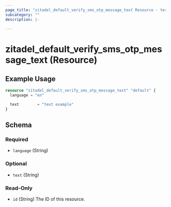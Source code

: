 ```yaml
---
page_title: "zitadel_default_verify_sms_otp_message_text Resource - terraform-provider-zitadel"
subcategory: ""
description: |-
  
---
```


# zitadel_default_verify_sms_otp_message_text (Resource)



## Example Usage

```terraform
resource "zitadel_default_verify_sms_otp_message_text" "default" {
  language = "en"

  text        = "text example"
}
```

<!-- schema generated by tfplugindocs -->
## Schema

### Required

- `language` (String)

### Optional

- `text` (String)

### Read-Only

- `id` (String) The ID of this resource.